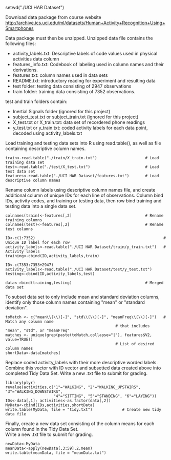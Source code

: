 setwd("./UCI HAR Dataset")


Download data package from course website 
http://archive.ics.uci.edu/ml/datasets/Human+Activity+Recognition+Using+Smartphones

Data package must then be unzipped.  Unzipped data file contains the following files:
- activity_labels.txt: Descriptive labels of code values used in physical activities data column
- features_info.txt: Codebook of labeling used in column names and their derivations.
- features.txt: column names used in data sets
- README.txt: introductory reading for experiment and resulting data
- test folder: testing data consisting of 2947 observations
- train folder: training data consisting of 7352 observations.  

test and train folders contain:
- Inertial Signals folder (ignored for this project)
- subject_test.txt or subject_train.txt (ignored for this project)
- X_test.txt or X_train.txt: data set of recordered phone readings
- y_test.txt or y_train.txt: coded activity labels for each data point, decoded using activity_labels.txt


Load training and testing data sets into R using read.table(), as well as file containing descriptive column names.
```{r}
train<-read.table("./train/X_train.txt")                     # Load training data set
test<-read.table("./test/X_test.txt")                        # Load test data set
features<-read.table("./UCI HAR Dataset/features.txt")       # Load descriptive column names
```

Rename column labels using descriptive column names file, and create additional column of unique IDs for each
line of observations.  Column bind IDs, activity codes, and training or testing data, then row bind training and 
testing data into a single data set.  
```{r}
colnames(train)<-features[,2]                                # Rename training columns
colnames(test)<-features[,2]                                 # Rename test columns

ID<-c(1:7352)                                                        # Unique ID label for each row
activity_labels<-read.table("./UCI HAR Dataset/train/y_train.txt")   # Activity labels
training<-cbind(ID,activity_labels,train)

ID<-c(7353:7353+2947)
activity_labels<-read.table("./UCI HAR Dataset/test/y_test.txt")
testing<-cbind(ID,activity_labels,test)

data<-rbind(training,testing)                                # Merged data set
```

To subset data set to only include mean and standard deviation columns, identify only those column names containing
"mean" or "standard deviation".  

```{r}
toMatch <- c("mean\\(\\)[-]", "std\\(\\)[-]", "meanFreq\\(\\)[-]")   # Match any column name
                                                # that includes "mean", "std", or "meanFreq" 
matches <- unique(grep(paste(toMatch,collapse="|"), features$V2, value=TRUE))  
                                                # List of desired column names
shortData<-data[matches]
```

Replace coded activity_labels with their more descriptive worded labels.  Combine this vector with ID vector
and subsetted data created above into completed Tidy Data Set.  Write a new .txt file to submit for grading.

```{r}
library(plyr)
revalue(activities,c("1"="WALKING", "2"="WALKING_UPSTAIRS", "3"="WALKING_DOWNSTAIRS", 
                     "4"="SITTING", "5"="STANDING", "6"="LAYING"))
IDs<-data[,1]; activities<-as.factor(data[,2])
MyData<-cbind(IDs,activities,shortData)
write.table(MyData, file = "tidy.txt")             # Create new tidy data file
```

Finally, create a new data set consisting of the column means for each column found in the Tidy Data Set.  
Write a new .txt file to submit for grading.  

```{r}
newData<-MyData
meanData<-apply(newData[,3:59],2,mean)
write.table(meanData, file = "meanData.txt")
```
